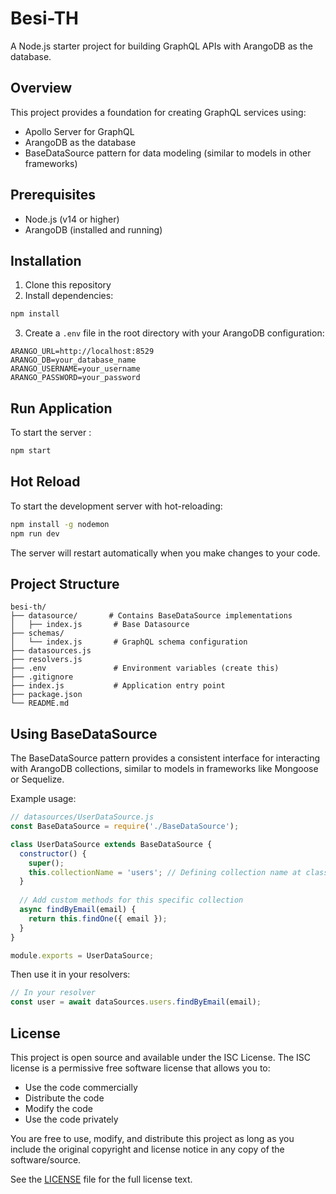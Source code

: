 # Besi-TH

A Node.js starter project for building GraphQL APIs with ArangoDB as the database.

## Overview

This project provides a foundation for creating GraphQL services using:
- Apollo Server for GraphQL
- ArangoDB as the database
- BaseDataSource pattern for data modeling (similar to models in other frameworks)

## Prerequisites

- Node.js (v14 or higher)
- ArangoDB (installed and running)

## Installation

1. Clone this repository
2. Install dependencies:

```bash
npm install
```

3. Create a `.env` file in the root directory with your ArangoDB configuration:

```
ARANGO_URL=http://localhost:8529
ARANGO_DB=your_database_name
ARANGO_USERNAME=your_username
ARANGO_PASSWORD=your_password
```



## Run Application

To start the server :

```bash
npm start
```

## Hot Reload

To start the development server with hot-reloading:

```bash
npm install -g nodemon
npm run dev
```

The server will restart automatically when you make changes to your code.

## Project Structure

```
besi-th/
├── datasource/       # Contains BaseDataSource implementations
│   ├── index.js       # Base Datasource
├── schemas/
│   └── index.js       # GraphQL schema configuration
├── datasources.js     
├── resolvers.js     
├── .env               # Environment variables (create this)
├── .gitignore
├── index.js           # Application entry point
├── package.json
└── README.md
```

## Using BaseDataSource

The BaseDataSource pattern provides a consistent interface for interacting with ArangoDB collections, similar to models in frameworks like Mongoose or Sequelize.

Example usage:

```javascript
// datasources/UserDataSource.js
const BaseDataSource = require('./BaseDataSource');

class UserDataSource extends BaseDataSource {
  constructor() {
    super();
    this.collectionName = 'users'; // Defining collection name at class level
  }
  
  // Add custom methods for this specific collection
  async findByEmail(email) {
    return this.findOne({ email });
  }
}

module.exports = UserDataSource;
```

Then use it in your resolvers:

```javascript
// In your resolver
const user = await dataSources.users.findByEmail(email);
```

## License

This project is open source and available under the ISC License. The ISC license is a permissive free software license that allows you to:

- Use the code commercially
- Distribute the code
- Modify the code
- Use the code privately

You are free to use, modify, and distribute this project as long as you include the original copyright and license notice in any copy of the software/source.

See the [LICENSE](./LICENSE) file for the full license text.
